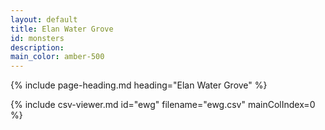 ```yaml
---
layout: default
title: Elan Water Grove
id: monsters
description:
main_color: amber-500
---
```


<div class="margin-center-90">
  {% include page-heading.md heading="Elan Water Grove" %}
  
  {% include csv-viewer.md id="ewg" filename="ewg.csv" mainColIndex=0 %}
</div>